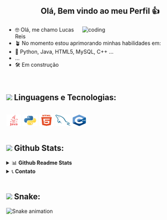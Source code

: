 ## <p align="center"> Olá, Bem vindo ao meu Perfil 👍 </h1>

 <img align="right" alt="coding" width="300" src="https://media2.giphy.com/media/v1.Y2lkPTc5MGI3NjExNW92b24xaDFycDZ3eTNnMHpiMDYydW5oMHhqdjU5ajltdmk5NnluaCZlcD12MV9pbnRlcm5hbF9naWZfYnlfaWQmY3Q9Zw/13HBDT4QSTpveU/giphy.gif">

- 🤓 Olá, me chamo Lucas Reis
- 🪴 No momento estou aprimorando minhas habilidades em:
- 📝 Python, Java, HTML5, MySQL, C++ ...
- ...
- 🛠️ Em construção

</br>

## <img src="https://media.giphy.com/media/j2pOGeGYKe2xCCKwfi/giphy.gif" width="40"> **Linguagens e Tecnologias**: 
  <div style="display: inline_block"><br>
  <img align="center" alt="Lucas-Java" height="30" width="40" src="https://raw.githubusercontent.com/devicons/devicon/master/icons/java/java-plain-wordmark.svg">
  <img align="center" alt="Lucas-Python" height="30" width="40" src="https://raw.githubusercontent.com/devicons/devicon/master/icons/python/python-original.svg">
  <img align="center" alt="Lucas-Python" height="30" width="40" src="https://raw.githubusercontent.com/devicons/devicon/master/icons/html5/html5-plain-wordmark.svg">
  <img align="center" alt="Lucas-Python" height="30" width="40" src="https://raw.githubusercontent.com/devicons/devicon/master/icons/mysql/mysql-original.svg">
  <img align="center" alt="Lucas-Python" height="30" width="40" src="https://raw.githubusercontent.com/devicons/devicon/master/icons/cplusplus/cplusplus-original.svg">
 </div>
 
 </br>  

 ## <img   src="https://media2.giphy.com/media/v1.Y2lkPTc5MGI3NjExNDkxNWt2bjEybDIxcXZ4Z2ZjbXBzejc0ZDgwMmE0ZnUzc3I4MmQ4OCZlcD12MV9pbnRlcm5hbF9naWZfYnlfaWQmY3Q9Zw/du3J3cXyzhj75IOgvA/giphy.gif" width="40"> **Github Stats:**

<details>
  <summary>📊 <b>Github Readme Stats</b></summary>
 <br/>
 <p align="center">
  <a href="https://github.com/jlucasreis">
    <img width="430" align="center" src="https://github-readme-stats.vercel.app/api?username=jlucasreis&show_icons=true&theme=codeSTACKr&include_all_commits=true&count_private=true">
  </a>
  <a href="https://github.com/jlucasreis/github-readme-stats">
    <img align="center" src="https://github-readme-stats.vercel.app/api/top-langs/?username=jlucasreis&layout=compact&langs_count=5&theme=codeSTACKr" />
  </a>
 </p>
</details>

<details>
  <br/>
  <summary>📞 <b> Contato</b></summary>
  	<ul>
  	   <div> 
   <a href="https://www.joselsilvareis@gmail.com"><img src="https://img.shields.io/badge/-Gmail-%23333?style=for-the-badge&logo=gmail&logoColor=white"  target="_blank"></a>
   <a href="https://www.linkedin.com/in/lucas-reis-1969/b01b5" target="_blank"><img src="https://img.shields.io/badge/-LinkedIn-%230077B5?style=for-the-badge&logo=linkedin&logoColor=white" target="_blank"></a>
	  <br/>
	</ul>
</details>

 </br>
 
 ## <img  src="https://media0.giphy.com/media/v1.Y2lkPTc5MGI3NjExcDkwdmFnZjU5bDVtdjU1YjVnY2ozMHRmbm9yd2NlczlkN3RkOTRueSZlcD12MV9pbnRlcm5hbF9naWZfYnlfaWQmY3Q9Zw/mxIRHvYYyFT5m/giphy.gif" width="40"> **Snake**:
 ![Snake animation](https://github.com/jlucasreis/jlucasreis/blob/output/github-contribution-grid-snake.svg)
  
 </div>
 
<!---
jlucasreis/jlucasreis is a ✨ special ✨ repository because its `README.md` (this file) appears on your GitHub profile.
You can click the Preview link to take a look at your changes.
--->
